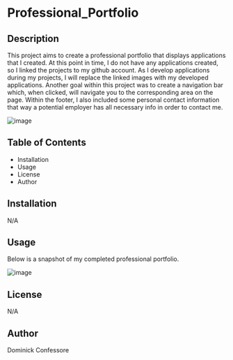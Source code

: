 # Professional_Portfolio

## Description
This project aims to create a professional portfolio that displays applications that I created. At this point in time, I do not have any applications created, so I linked the projects to my github account. As I develop applications during my projects, I will replace the linked images with my developed applications. Another goal within this project was to create a navigation bar which, when clicked, will navigate you to the corresponding area on the page. Within the footer, I also included some personal contact information that way a potential employer has all necessary info in order to contact me.

![image](https://user-images.githubusercontent.com/123976458/223244540-40250efd-32df-45cc-8ba6-7234ef3c7421.png)

## Table of Contents
- Installation
- Usage
- License
- Author

## Installation
N/A

## Usage
Below is a snapshot of my completed professional portfolio.

![image](https://user-images.githubusercontent.com/123976458/223245701-ad93e616-b556-476f-a112-f601f0769520.png)

## License
N/A

## Author
Dominick Confessore